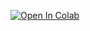 [![Open In Colab](https://colab.research.google.com/assets/colab-badge.svg)](https://colab.research.google.com/github/yahah100/generativ_models/blob/master/exercise_01/exercise01.ipynb)
